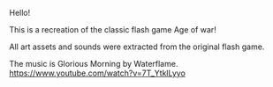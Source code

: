 Hello!

This is a recreation of the classic flash game Age of war!

All art assets and sounds were extracted from the original flash game.

The music is Glorious Morning by Waterflame. https://www.youtube.com/watch?v=7T_YtklLyyo
